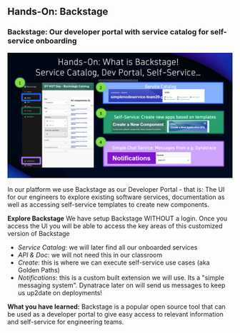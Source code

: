 ## Hands-On: Backstage

### Backstage: Our developer portal with service catalog for self-service onboarding

![Backstage](../../../assets/images/02_07_backstage.png)

In our platform we use Backstage as our Developer Portal - that is: The UI for our engineers to explore existing software services, documentation as well as accessing self-service templates to create new components. 

**Explore Backstage**
We have setup Backstage WITHOUT a login. Once you access the UI you will be able to access the key areas of this customized version of Backstage
- *Service Catalog*: we will later find all our onboarded services
- *API & Doc*: we will not need this in our classroom
- *Create*: this is where we can execute self-service use cases (aka Golden Paths)
- *Notifications*: this is a custom built extension we will use. Its a "simple messaging system". Dynatrace later on will send us messages to keep us up2date on deployments!

**What you have learned:**
Backstage is a popular open source tool that can be used as a developer portal to give easy access to relevant information and self-service for engineering teams.